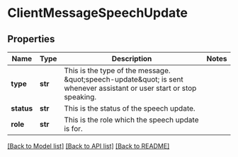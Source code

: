 # ClientMessageSpeechUpdate

## Properties
Name | Type | Description | Notes
------------ | ------------- | ------------- | -------------
**type** | **str** | This is the type of the message. \&quot;speech-update\&quot; is sent whenever assistant or user start or stop speaking. | 
**status** | **str** | This is the status of the speech update. | 
**role** | **str** | This is the role which the speech update is for. | 

[[Back to Model list]](../README.md#documentation-for-models) [[Back to API list]](../README.md#documentation-for-api-endpoints) [[Back to README]](../README.md)

